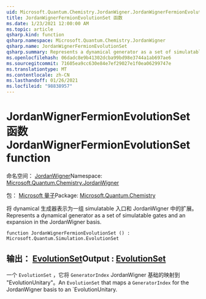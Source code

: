 ```yaml
---
uid: Microsoft.Quantum.Chemistry.JordanWigner.JordanWignerFermionEvolutionSet
title: JordanWignerFermionEvolutionSet 函数
ms.date: 1/23/2021 12:00:00 AM
ms.topic: article
qsharp.kind: function
qsharp.namespace: Microsoft.Quantum.Chemistry.JordanWigner
qsharp.name: JordanWignerFermionEvolutionSet
qsharp.summary: Represents a dynamical generator as a set of simulatable gates and an expansion in the JordanWigner basis.
ms.openlocfilehash: 06dadc8e9b41302dcba99bd98e3744a1ab697ae6
ms.sourcegitcommit: 71605ea9cc630e84e7ef29027e1f0ea06299747e
ms.translationtype: MT
ms.contentlocale: zh-CN
ms.lasthandoff: 01/26/2021
ms.locfileid: "98838957"
---
```

# <a name="jordanwignerfermionevolutionset-function"></a><span data-ttu-id="fde21-102">JordanWignerFermionEvolutionSet 函数</span><span class="sxs-lookup"><span data-stu-id="fde21-102">JordanWignerFermionEvolutionSet function</span></span>

<span data-ttu-id="fde21-103">命名空间： [JordanWigner](xref:Microsoft.Quantum.Chemistry.JordanWigner)</span><span class="sxs-lookup"><span data-stu-id="fde21-103">Namespace: [Microsoft.Quantum.Chemistry.JordanWigner](xref:Microsoft.Quantum.Chemistry.JordanWigner)</span></span>

<span data-ttu-id="fde21-104">包： [Microsoft 量子](https://nuget.org/packages/Microsoft.Quantum.Chemistry)</span><span class="sxs-lookup"><span data-stu-id="fde21-104">Package: [Microsoft.Quantum.Chemistry](https://nuget.org/packages/Microsoft.Quantum.Chemistry)</span></span>


<span data-ttu-id="fde21-105">将 dynamical 生成器表示为一组 simulatable 入口和 JordanWigner 中的扩展。</span><span class="sxs-lookup"><span data-stu-id="fde21-105">Represents a dynamical generator as a set of simulatable gates and an expansion in the JordanWigner basis.</span></span>

```qsharp
function JordanWignerFermionEvolutionSet () : Microsoft.Quantum.Simulation.EvolutionSet
```


## <a name="output--evolutionset"></a><span data-ttu-id="fde21-106">输出： [EvolutionSet](xref:Microsoft.Quantum.Simulation.EvolutionSet)</span><span class="sxs-lookup"><span data-stu-id="fde21-106">Output : [EvolutionSet](xref:Microsoft.Quantum.Simulation.EvolutionSet)</span></span>

<span data-ttu-id="fde21-107">一个 `EvolutionSet` ，它将 `GeneratorIndex` JordanWigner 基础的映射到 "EvolutionUnitary"。</span><span class="sxs-lookup"><span data-stu-id="fde21-107">An `EvolutionSet` that maps a `GeneratorIndex` for the JordanWigner basis to an \`EvolutionUnitary.</span></span>